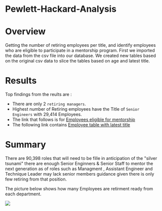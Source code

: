 # Pewlett-Hackard-Analysis

# Overview

Getting the number of retiring employees per title, and identify employees who are eligible to participate in a mentorship program. First we imported the data from the csv file into our database. We created new tables based on the original csv data to slice the tables based on age and latest title.

# Results

Top findings from the reults are :

- There are only 2 `retiring managers`.
- Highest number of Retiring employees have the Title of `Senior Engineers` with 29,414 Employees.
- The link that follows is for [Employees eligible for mentorship](https://github.com/Donik22/Pewlett-Hackard-Analysis/blob/main/mentorship_eligibilty.csv)
- The following link contains [Employee table with latest title](https://github.com/Donik22/Pewlett-Hackard-Analysis/blob/main/unique_titles.csv)


# Summary
There are 90,398 roles that will need to be fille in anticipation of the "silver tsunami" there are enough Senior Enginners & Senior Staff to mentor the next generation as of roles such as Managment , Assistant Engineer and Technique Leader may lack senior members guidance given there is only few retiring from that position.

The picture below shows how many Employees are retirment ready from each department.

![](url)
